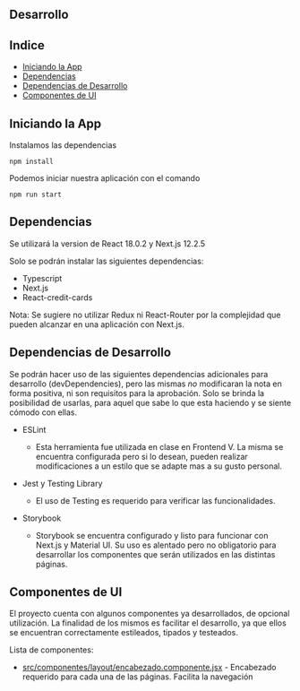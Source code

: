## Desarrollo

## Indice
* [Iniciando la App](#iniciando-la-app)
* [Dependencias](#dependencias)
* [Dependencias de Desarrollo](#dependencias-de-desarrollo)
* [Componentes de UI](#componentes-de-ui)

## Iniciando la App

Instalamos las dependencias

`npm install`

Podemos iniciar nuestra aplicación con el comando

`npm run start`

## Dependencias

Se utilizará la version de React 18.0.2 y Next.js 12.2.5

Solo se podrán instalar las siguientes dependencias:
* Typescript
* Next.js
* React-credit-cards

Nota: Se sugiere no utilizar Redux ni React-Router por la complejidad que pueden alcanzar en una aplicación con Next.js.

## Dependencias de Desarrollo

Se podrán hacer uso de las siguientes dependencias adicionales para desarrollo (devDependencies), pero las mismas *no* modificaran la nota en forma positiva, ni son requisitos para la aprobación. Solo se brinda la posibilidad de usarlas, para aquel que sabe lo que esta haciendo y se siente cómodo con ellas.

* ESLint
    * Esta herramienta fue utilizada en clase en Frontend V. La misma se encuentra configurada pero si lo desean, pueden realizar modificaciones a un estilo que se adapte mas a su gusto personal.

* Jest y Testing Library
    * El uso de Testing es requerido para verificar las funcionalidades.

* Storybook
  * Storybook se encuentra configurado y listo para funcionar con Next.js y Material UI. Su uso es alentado pero no obligatorio para desarrollar los componentes que serán utilizados en las distintas páginas.

## Componentes de UI

El proyecto cuenta con algunos componentes ya desarrollados, de opcional utilización. La finalidad de los mismos es facilitar el desarrollo,
ya que ellos se encuentran correctamente estileados, tipados y testeados.

Lista de componentes:
* [src/componentes/layout/encabezado.componente.jsx](src/componentes/layout/encabezado.componente.jsx) - Encabezado requerido para cada una de las páginas. Facilita la navegación
